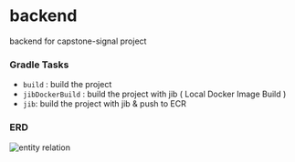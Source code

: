 # backend
backend for capstone-signal project


### Gradle Tasks
- `build` : build the project
- `jibDockerBuild` : build the project with jib ( Local Docker Image Build )
- `jib`: build the project with jib & push to ECR


### ERD
![entity relation](https://user-images.githubusercontent.com/43488326/163690749-8d74ecd2-ff62-448d-8ea8-4814ab2a9d54.png)
